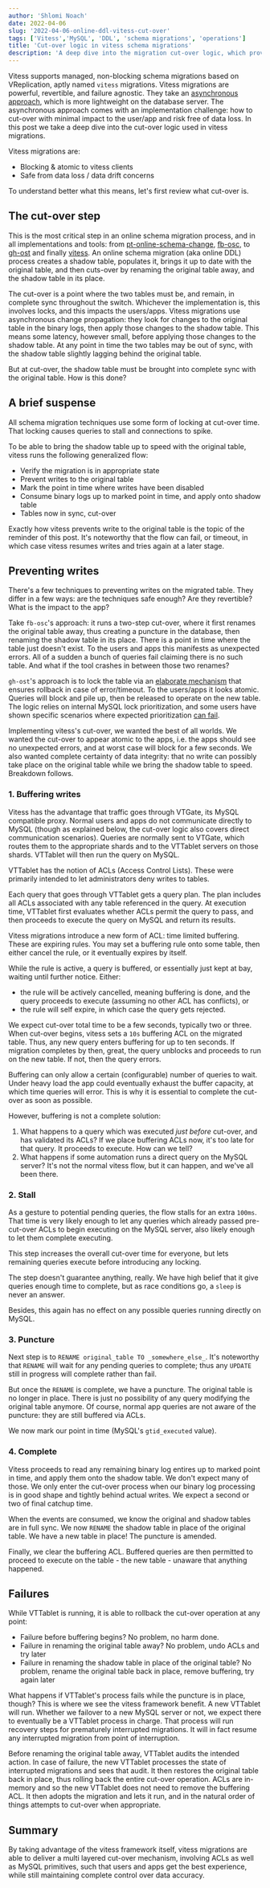```yaml
---
author: 'Shlomi Noach'
date: 2022-04-06
slug: '2022-04-06-online-ddl-vitess-cut-over'
tags: ['Vitess','MySQL', 'DDL', 'schema migrations', 'operations']
title: 'Cut-over logic in vitess schema migrations'
description: 'A deep dive into the migration cut-over logic, which provides the best experience to the apps while maintaining complete data integrity'
---
```


Vitess supports managed, non-blocking schema migrations based on VReplication, aptly named `vitess` migrations. Vitess migrations are powerful, revertible, and failure agnostic. They take an [asynchronous approach](https://docs.planetscale.com/learn/online-schema-change-tools-comparison#synchronous-vs-asynchronous), which is more lightweight on the database server. The asynchronous approach comes with an implementation challenge: how to cut-over with minimal impact to the user/app and risk free of data loss. In this post we take a deep dive into the cut-over logic used in vitess migrations.

Vitess migrations are:

- Blocking & atomic to vitess clients
- Safe from data loss / data drift concerns

To understand better what this means, let's first review what cut-over is.

## The cut-over step

This is the most critical step in an online schema migration process, and in all implementations and tools: from [pt-online-schema-change](https://www.percona.com/doc/percona-toolkit/3.0/pt-online-schema-change.html), [fb-osc](http://bazaar.launchpad.net/~mysqlatfacebook/mysqlatfacebook/tools/annotate/head:/osc/OnlineSchemaChange.php), to [gh-ost](https://github.com/github/gh-ost) and finally [vitess](https://vitess.io/docs/user-guides/schema-changes/).
An online schema migration (aka online DDL) process creates a shadow table, populates it, brings it up to date with the original table, and then cuts-over by renaming the original table away, and the shadow table in its place.

The cut-over is a point where the two tables must be, and remain, in complete sync throughout the switch. Whichever the implementation is, this involves locks, and this impacts the users/apps.
Vitess migrations use asynchronous change propagation: they look for changes to the original table in the binary logs, then apply those changes to the shadow table. This means some latency, however small, before applying those changes to the shadow table. At any point in time the two tables may be out of sync, with the shadow table slightly lagging behind the original table.

But at cut-over, the shadow table must be brought into complete sync with the original table. How is this done?

## A brief suspense

All schema migration techniques use some form of locking at cut-over time. That locking causes queries to stall and connections to spike.

To be able to bring the shadow table up to speed with the original table, vitess runs the following generalized flow:

- Verify the migration is in appropriate state
- Prevent writes to the original table
- Mark the point in time where writes have been disabled
- Consume binary logs up to marked point in time, and apply onto shadow table
- Tables now in sync, cut-over

Exactly how vitess prevents write to the original table is the topic of the reminder of this post. It's noteworthy that the flow can fail, or timeout, in which case vitess resumes writes and tries again at a later stage.

## Preventing writes

There's a few techniques to preventing writes on the migrated table. They differ in a few ways: are the techniques safe enough? Are they revertible? What is the impact to the app?

Take `fb-osc`'s approach: it runs a two-step cut-over, where it first renames the original table away, thus creating a puncture in the database, then renaming the shadow table in its place. There is a point in time where the table just doesn't exist. To the users and apps this manifests as unexpected errors. All of a sudden a bunch of queries fail claiming there is no such table. And what if the tool crashes in between those two renames?

`gh-ost`'s approach is to lock the table via an [elaborate mechanism](https://github.com/github/gh-ost/issues/82) that ensures rollback in case of error/timeout. To the users/apps it looks atomic. Queries will block and pile up, then be released to operate on the new table. The logic relies on internal MySQL lock prioritization, and some users have shown specific scenarios where expected prioritization [can fail](https://github.com/github/gh-ost/issues/887).

Implementing vitess's cut-over, we wanted the best of all worlds. We wanted the cut-over to appear atomic to the apps, i.e. the apps should see no unexpected errors, and at worst case will block for a few seconds. We also wanted complete certainty of data integrity: that no write can possibly take place on the original table while we bring the shadow table to speed. Breakdown follows.

### 1. Buffering writes

Vitess has the advantage that traffic goes through VTGate, its MySQL compatible proxy. Normal users and apps do not communicate directly to MySQL (though as explained below, the cut-over logic also covers direct communication scenarios). Queries are normally sent to VTGate, which routes them to the appropriate shards and to the VTTablet servers on those shards. VTTablet will then run the query on MySQL.

VTTablet has the notion of ACLs (Access Control Lists). These were primarily intended to let administrators deny writes to tables.

Each query that goes through VTTablet gets a query plan. The plan includes all ACLs associated with any table referenced in the query. At execution time, VTTablet first evaluates whether ACLs permit the query to pass, and then proceeds to execute the query on MySQL and return its results.

Vitess migrations introduce a new form of ACL: time limited buffering. These are expiring rules. You may set a buffering rule onto some table, then either cancel the rule, or it eventually expires by itself.

While the rule is active, a query is buffered, or essentially just kept at bay, waiting until further notice. Either:

- the rule will be actively cancelled, meaning buffering is done, and the query proceeds to execute (assuming no other ACL has conflicts), or
- the rule will self expire, in which case the query gets rejected.

We expect cut-over total time to be a few seconds, typically two or three. When cut-over begins, vitess sets a `10s` buffering ACL on the migrated table. Thus, any new query enters buffering for up to ten seconds. If migration completes by then, great, the query unblocks and proceeds to run on the new table. If not, then the query errors.

Buffering can only allow a certain (configurable) number of queries to wait. Under heavy load the app could eventually exhaust the buffer capacity, at which time queries will error. This is why it is essential to complete the cut-over as soon as possible.

However, buffering is not a complete solution:

1. What happens to a query which was executed _just before_ cut-over, and has validated its ACLs? If we place buffering ACLs now, it's too late for that query. It proceeds to execute. How can we tell?
2. What happens if some automation runs a direct query on the MySQL server? It's not the normal vitess flow, but it can happen, and we've all been there.

### 2. Stall

As a gesture to potential pending queries, the flow stalls for an extra `100ms`. That time is very likely enough to let any queries which already passed pre-cut-over ACLs to begin executing on the MySQL server, also likely enough to let them complete executing.

This step increases the overall cut-over time for everyone, but lets remaining queries execute before introducing any locking.

The step doesn't guarantee anything, really. We have high belief that it give queries enough time to complete, but as race conditions go, a `sleep` is never an answer.

Besides, this again has no effect on any possible queries running directly on MySQL.

### 3. Puncture

Next step is to `RENAME original_table TO _somewhere_else_`. It's noteworthy that `RENAME` will wait for any pending queries to complete; thus any `UPDATE` still in progress will complete rather than fail.

But once the `RENAME` is complete, we have a puncture. The original table is no longer in place. There is just no possibility of any query modifying the original table anymore. Of course, normal app queries are not aware of the puncture: they are still buffered via ACLs.

We now mark our point in time (MySQL's `gtid_executed` value).

### 4. Complete

Vitess proceeds to read any remaining binary log entires up to marked point in time, and apply them onto the shadow table. We don't expect many of those. We only enter the cut-over process when our binary log processing is in good shape and tightly behind actual writes. We expect a second or two of final catchup time.

When the events are consumed, we know the original and shadow tables are in full sync. We now `RENAME` the shadow table in place of the original table. We have a new table in place! The puncture is amended.

Finally, we clear the buffering ACL. Buffered queries are then permitted to proceed to execute on the table - the new table - unaware that anything happened.

## Failures

While VTTablet is running, it is able to rollback the cut-over operation at any point:

- Failure before buffering begins? No problem, no harm done.
- Failure in renaming the original table away? No problem, undo ACLs and try later
- Failure in renaming the shadow table in place of the original table? No problem, rename the original table back in place, remove buffering, try again later

What happens if VTTablet's process fails while the puncture is in place, though? This is where we see the vitess framework benefit. A new VTTablet will run. Whether we failover to a new MySQL server or not, we expect there to eventually be a VTTablet process in charge. That process will run recovery steps for prematurely interrupted migrations. It will in fact resume any interrupted migration from point of interruption.

Before renaming the original table away, VTTablet audits the intended action. In case of failure, the new VTTablet processes the state of interrupted migrations and sees that audit. It then restores the original table back in place, thus rolling back the entire cut-over operation. ACLs are in-memory and so the new VTTablet does not need to remove the buffering ACL. It then adopts the migration and lets it run, and in the natural order of things attempts to cut-over when appropriate.

## Summary

By taking advantage of the vitess framework itself, vitess migrations are able to deliver a multi layered cut-over mechanism, involving ACLs as well as MySQL primitives, such that users and apps get the best experience, while still maintaining complete control over data accuracy.
